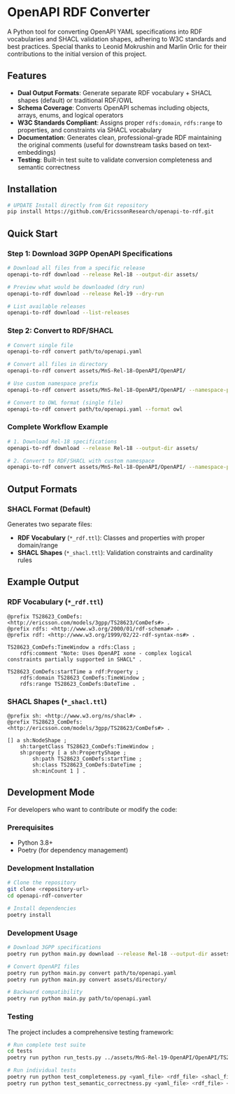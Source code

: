 # OpenAPI RDF Converter

A Python tool for converting OpenAPI YAML specifications into RDF vocabularies and SHACL validation shapes, adhering to W3C standards and best practices. Special thanks to Leonid Mokrushin and Marlin Orlic for their contributions to the initial version of this project.

## Features

- **Dual Output Formats**: Generate separate RDF vocabulary + SHACL shapes (default) or traditional RDF/OWL
- **Schema Coverage**: Converts OpenAPI schemas including objects, arrays, enums, and logical operators
- **W3C Standards Compliant**: Assigns proper `rdfs:domain`, `rdfs:range` to properties, and constraints via SHACL vocabulary
- **Documentation**: Generates clean, professional-grade RDF maintaining the original comments (useful for downstream tasks based on text-embeddings)
- **Testing**: Built-in test suite to validate conversion completeness and semantic correctness

## Installation

```bash
# UPDATE Install directly from Git repository
pip install https://github.com/EricssonResearch/openapi-to-rdf.git
```

## Quick Start

### Step 1: Download 3GPP OpenAPI Specifications

```bash
# Download all files from a specific release
openapi-to-rdf download --release Rel-18 --output-dir assets/

# Preview what would be downloaded (dry run)
openapi-to-rdf download --release Rel-19 --dry-run

# List available releases
openapi-to-rdf download --list-releases
```

### Step 2: Convert to RDF/SHACL

```bash
# Convert single file
openapi-to-rdf convert path/to/openapi.yaml

# Convert all files in directory
openapi-to-rdf convert assets/MnS-Rel-18-OpenAPI/OpenAPI/

# Use custom namespace prefix
openapi-to-rdf convert assets/MnS-Rel-18-OpenAPI/OpenAPI/ --namespace-prefix "https://myorg.com/models/"

# Convert to OWL format (single file)
openapi-to-rdf convert path/to/openapi.yaml --format owl
```

### Complete Workflow Example

```bash
# 1. Download Rel-18 specifications
openapi-to-rdf download --release Rel-18 --output-dir assets/

# 2. Convert to RDF/SHACL with custom namespace
openapi-to-rdf convert assets/MnS-Rel-18-OpenAPI/OpenAPI/ --namespace-prefix "https://myorg.com/models/"
```

## Output Formats

### SHACL Format (Default)

Generates two separate files:
- **RDF Vocabulary** (`*_rdf.ttl`): Classes and properties with proper domain/range
- **SHACL Shapes** (`*_shacl.ttl`): Validation constraints and cardinality rules


## Example Output

### RDF Vocabulary (`*_rdf.ttl`)
```turtle
@prefix TS28623_ComDefs: <http://ericsson.com/models/3gpp/TS28623/ComDefs#> .
@prefix rdfs: <http://www.w3.org/2000/01/rdf-schema#> .
@prefix rdf: <http://www.w3.org/1999/02/22-rdf-syntax-ns#> .

TS28623_ComDefs:TimeWindow a rdfs:Class ;
    rdfs:comment "Note: Uses OpenAPI xone - complex logical constraints partially supported in SHACL" .

TS28623_ComDefs:startTime a rdf:Property ;
    rdfs:domain TS28623_ComDefs:TimeWindow ;
    rdfs:range TS28623_ComDefs:DateTime .
```

### SHACL Shapes (`*_shacl.ttl`)
```turtle
@prefix sh: <http://www.w3.org/ns/shacl#> .
@prefix TS28623_ComDefs: <http://ericsson.com/models/3gpp/TS28623/ComDefs#> .

[] a sh:NodeShape ;
    sh:targetClass TS28623_ComDefs:TimeWindow ;
    sh:property [ a sh:PropertyShape ;
        sh:path TS28623_ComDefs:startTime ;
        sh:class TS28623_ComDefs:DateTime ;
        sh:minCount 1 ] .
```

## Development Mode

For developers who want to contribute or modify the code:

### Prerequisites

- Python 3.8+
- Poetry (for dependency management)

### Development Installation

```bash
# Clone the repository
git clone <repository-url>
cd openapi-rdf-converter

# Install dependencies
poetry install
```

### Development Usage

```bash
# Download 3GPP specifications
poetry run python main.py download --release Rel-18 --output-dir assets/

# Convert OpenAPI files
poetry run python main.py convert path/to/openapi.yaml
poetry run python main.py convert assets/directory/

# Backward compatibility
poetry run python main.py path/to/openapi.yaml
```

### Testing

The project includes a comprehensive testing framework:

```bash
# Run complete test suite
cd tests
poetry run python run_tests.py ../assets/MnS-Rel-19-OpenAPI/OpenAPI/TS28623_ComDefs.yaml

# Run individual tests
poetry run python test_completeness.py <yaml_file> <rdf_file> <shacl_file>
poetry run python test_semantic_correctness.py <yaml_file> <rdf_file> <shacl_file>
```


